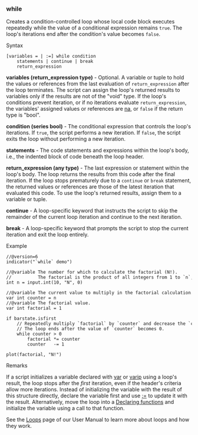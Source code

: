 ### while

Creates a condition-controlled loop whose local code block executes repeatedly while the value of a conditional expression remains `true`. The loop's iterations end after the condition's value becomes `false`.

Syntax

```
[variables = | :=] while condition
    statements | continue | break
    return_expression
```

**variables (return\_expression type)** - Optional. A variable or tuple to hold the values or references from the last evaluation of `return_expression` after the loop terminates. The script can assign the loop's returned results to variables only if the results are not of the "void" type. If the loop's conditions prevent iteration, or if no iterations evaluate `return_expression`, the variables' assigned values or references are [na](#var_na), or `false` if the return type is "bool".

**condition (series bool)** - The conditional expression that controls the loop's iterations. If `true`, the script performs a new iteration. If `false`, the script exits the loop without performing a new iteration.

**statements** - The code statements and expressions within the loop's body, i.e., the indented block of code beneath the loop header.

**return\_expression (any type)** - The last expression or statement within the loop's body. The loop returns the results from this code after the final iteration. If the loop stops prematurely due to a `continue` or `break` statement, the returned values or references are those of the latest iteration that evaluated this code. To use the loop's returned results, assign them to a variable or tuple.

**continue** - A loop-specific keyword that instructs the script to skip the remainder of the current loop iteration and continue to the next iteration.

**break** - A loop-specific keyword that prompts the script to stop the current iteration and exit the loop entirely.

Example

```
//@version=6  
indicator("`while` demo")  
  
//@variable The number for which to calculate the factorial (N!).  
//          The factorial is the product of all integers from 1 to `n`, with the exception (0! == 1).  
int n = input.int(10, "N", 0)  
  
//@variable The current value to multiply in the factorial calculation.   
var int counter = n  
//@variable The factorial value.  
var int factorial = 1  
  
if barstate.isfirst  
    // Repeatedly multiply `factorial` by `counter` and decrease the `counter` value by 1.  
    // The loop ends after the value of `counter` becomes 0.    
    while counter > 0  
        factorial *= counter  
        counter   -= 1  
  
plot(factorial, "N!")
```

Remarks

If a script initializes a variable declared with [var](#kw_var) or [varip](#kw_varip) using a loop's result, the loop stops after the *first* iteration, even if the header's criteria allow more iterations. Instead of initializing the variable with the result of this structure directly, declare the variable first and use [:=](#op_:=) to update it with the result. Alternatively, move the loop into a [Declaring functions](https://www.tradingview.com/pine-script-docs/language/user-defined-functions/) and initialize the variable using a call to that function.

See the [Loops](https://www.tradingview.com/pine-script-docs/language/loops/#loops) page of our User Manual to learn more about loops and how they work.
